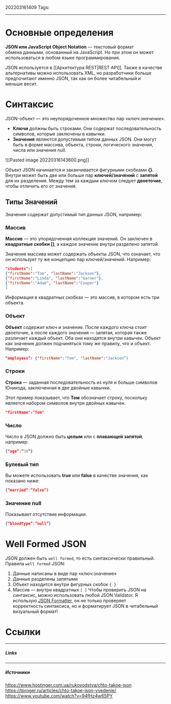 202203161409
Tags:
___
# Основные определения

**JSON или JavaScript Object Notation** — текстовый формат обмена данными, основанный на JavaScript. Но при этом он может использоваться в любом языке программирования.

JSON используется в [[Архитектура REST|REST API]]. Также в качестве альтернативы можно использовать XML, но разработчики больше предпочитают именно JSON, так как он более читабельный и меньше весит.

# Синтаксис
JSON-объект — это неупорядоченное множество пар _«ключ:значение»_.
- **Ключи** должны быть строками. Они содержат последовательность символов, которые заключены в кавычки.
- **Значения** являются допустимым типом данных JSON. Они могут быть в форме массива, объекта, строки, логического значения, числа или значения null.

![[Pasted image 20220316143600.png]]

Объект JSON начинается и заканчивается фигурными скобками **{}**. Внутри может быть две или больше пар **ключей/значений** с **запятой** для их разделения. Между тем за каждым ключом следует **двоеточие**, чтобы отличить его от значения.

## Типы Значений
Значения содержат допустимый тип данных JSON, например:
### Массив
**Массив** — это упорядоченная коллекция значений. Он заключен в **квадратные скобки []**, а каждое значение внутри разделено запятой.

Значение массива может содержать объекты JSON, что означает, что он использует ту же концепцию пар ключей/значений. Например:
```json
"students":[
{"firstName":"Tom", "lastName":"Jackson"},
{"firstName":"Linda", "lastName":"Garner"},
{"firstName":"Adam", "lastName":"Cooper"}
]
```
Информация в квадратных скобках — это массив, в котором есть три объекта.
### Объект

**Объект** содержит ключ и значение. После каждого ключа стоит двоеточие, а после каждого значения — запятая, которая также различает каждый объект. Оба они находятся внутри кавычек.
Объект как значение должен подчиняться тому же правилу, что и объект. Например:
```json
“employees”: {"firstName":"Tom", "lastName":"Jackson”}
```

### Строки
**Строка** — заданная последовательность из нуля и больше символов Юникода, заключенная в две двойные кавычки.

Этот пример показывает, что **Том** обозначает строку, поскольку является набором символов внутри двойных кавычек.
```json
"firstName":"Tom"
```

### Число
Число в JSON должно быть **целым** или с **плавающей запятой**, например:
```json
{“age”:”30”}
```

### Булевый тип
Вы можете использовать **true** или **false** в качестве значения, как показано ниже:
```json
{“married”:”false”)
```

### Значение null
Показывает отсутствие информации.
```json
{“bloodType”:”null”}
```

# Well Formed JSON
JSON должен быть `well formed`, то есть синтаксически правильный.
Правила `well formed` JSON:
1.  Данные написаны в виде пар «ключ:значение»
2.  Данные разделены запятыми
3.  Объект находится внутри фигурных скобок `{ }`
4.  Массив — внутри квадратных `[ ]`
Чтобы проверить JSON на синтаксис, можно использовать любой JSON Validator. Я использую [JSON Formatter](https://jsonformatter.org/), он не только проверяет корректность синтаксиса, но и форматирует JSON в читабельный визуальный формат!


# Ссылки
___
##### Links


---
##### Источники
https://www.hostinger.com.ua/rukovodstva/chto-takoe-json
https://tproger.ru/articles/chto-takoe-json-vvedenie/
https://www.youtube.com/watch?v=94fHz4w65PY